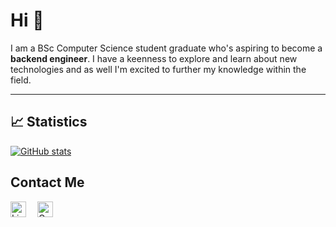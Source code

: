 
# Hi :wave:

I am a BSc Computer Science student graduate who's aspiring to become a **backend engineer**. I have a keenness to explore and learn about new technologies and as well I'm excited to further my knowledge within the field.

___

<!--

## :pancakes: Tech Stack

I work with many different technologies and languages. 
My favourite ones are Docker, ASP.NET, and Typescript.

<img src="https://cdn.worldvectorlogo.com/logos/docker.svg" title="Docker" alt="Docker Logo" width="50"/>&emsp;
<img src="https://cdn.worldvectorlogo.com/logos/dot-net-core-7.svg" title=".NET" alt=".NET Logo" width="50"/>&emsp;
<img src="https://cdn.worldvectorlogo.com/logos/typescript.svg" title="Typescript" alt="Typescript Logo" width="40"/>&emsp;

 <br>
 
 ---

-->
 
## 	:chart_with_upwards_trend: Statistics

[![GitHub stats](https://github-readme-stats.vercel.app/api?username=thatojadezweni&count_private=true&theme=tokyonight)](https://github.com/anuraghazra/github-readme-stats)

<!-- Uncomment at a later stage

## :computer: Most Used Languages

[![Top Langs](https://github-readme-stats.vercel.app/api?username=thatojadezweni&count_private=true&theme=tokyonight)](https://github.com/anuraghazra/github-readme-stats)

-->

## Contact Me

<a href="https://www.linkedin.com/in/thatojadezweni/"><img src="https://cdn.worldvectorlogo.com/logos/linkedin-icon-2.svg" title="Linkedin" alt="Linkedin Account" width="25"/></a>&emsp;
<a href="mailto:thatojadezweni@gmail.com"><img src="https://cdn.worldvectorlogo.com/logos/official-gmail-icon-2020-.svg" title="Gmail" alt="Gmail Account" width="25"/></a>&emsp;
